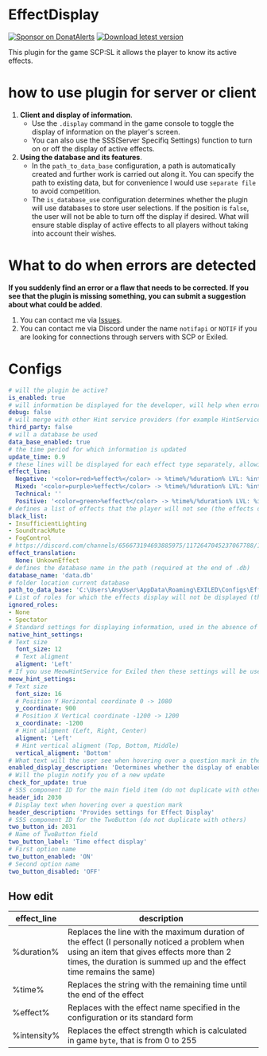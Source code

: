 # EffectDisplay
[![Sponsor on DonatAlerts](https://img.shields.io/badge/sponsor-alerts-orange.svg)](https://www.donationalerts.com/r/asmrmilo21)
[![Download letest version](https://img.shields.io/badge/download-latest-red.svg)](https://github.com/NOTIF-API/EffectDisplay/releases)

This plugin for the game SCP:SL it allows the player to know its active effects.
# how to use plugin for server or client
1. **Client and display of information**.
   - Use the `.display` command in the game console to toggle the display of information on the player's screen.
   - You can also use the SSS(Server Specifiq Settings) function to turn on or off the display of active effects.
2. **Using the database and its features**.
   - In the `path_to_data_base` configuration, a path is automatically created and further work is carried out along it. You can specify the path to existing data, but for convenience I would use `separate file` to avoid competition.
   - The `is_database_use` configuration determines whether the plugin will use databases to store user selections. If the position is `false`, the user will not be able to turn off the display if desired. What will ensure stable display of active effects to all players without taking into account their wishes.
# What to do when errors are detected
**If you suddenly find an error or a flaw that needs to be corrected. If you see that the plugin is missing something, you can submit a suggestion about what could be added**.
1. You can contact me via [Issues](https://github.com/NOTIF-API/EffectDisplay/issues).
2. You can contact me via Discord under the name `notifapi` or `NOTIF` if you are looking for connections through servers with SCP or Exiled.
# Configs
```yaml
# will the plugin be active?
is_enabled: true
# will information be displayed for the developer, will help when errors are detected
debug: false
# will merge with other Hint service providers (for example HintServiceMeow) - if they are installed, it will switch itself
third_party: false
# will a database be used
data_base_enabled: true
# the time period for which information is updated
update_time: 0.9
# these lines will be displayed for each effect type separately, allowing you to customize them
effect_line:
  Negative: '<color=red>%effect%</color> -> %time%/%duration% LVL: %intensity%'
  Mixed: '<color=purple>%effect%</color> -> %time%/%duration% LVL: %intensity%'
  Technical: ''
  Positive: '<color=green>%effect%</color> -> %time%/%duration% LVL: %intensity%'
# defines a list of effects that the player will not see (the effects of the technical process are hidden)
black_list:
- InsufficientLighting
- SoundtrackMute
- FogControl
# https://discord.com/channels/656673194693885975/1172647045237067788/1172647045237067788 determines the name of the effect from the existing list to the one you specify
effect_translation:
  None: UnkownEffect
# defines the database name in the path (required at the end of .db)
database_name: 'data.db'
# folder location current database
path_to_data_base: 'C:\Users\AnyUser\AppData\Roaming\EXILED\Configs\EffectDisplay'
# List of roles for which the effects display will not be displayed (the roles of the dead are ignored without configs sets)
ignored_roles:
- None
- Spectator
# Standard settings for displaying information, used in the absence of any supported Hint providers
native_hint_settings:
# Text size
  font_size: 12
  # Text aligment
  aligment: 'Left'
# If you use MeowHintService for Exiled then these settings will be useful for customizing the display
meow_hint_settings:
# Text size
  font_size: 16
  # Position Y Horizontal coordinate 0 -> 1080
  y_coordinate: 900
  # Position X Vertical coordinate -1200 -> 1200
  x_coordinate: -1200
  # Hint aligment (Left, Right, Center)
  aligment: 'Left'
  # Hint vertical aligment (Top, Bottom, Middle)
  vertical_aligment: 'Bottom'
# What text will the user see when hovering over a question mark in the settings?
enabled_display_description: 'Determines whether the display of enabled effects is enabled, replaces .display in the console'
# Will the plugin notify you of a new update
check_for_update: true
# SSS component ID for the main field item (do not duplicate with others)
header_id: 2030
# Display text when hovering over a question mark
header_description: 'Provides settings for Effect Display'
# SSS component ID for the TwoButton (do not duplicate with others)
two_button_id: 2031
# Name of TwoButton field
two_button_label: 'Time effect display'
# First option name
two_button_enabled: 'ON'
# Second option name
two_button_disabled: 'OFF'
```
## How edit
| effect_line | description |
| ------------ | ----- |
| %duration%   | Replaces the line with the maximum duration of the effect (I personally noticed a problem when using an item that gives effects more than 2 times, the duration is summed up and the effect time remains the same) |
| %time%       | Replaces the string with the remaining time until the end of the effect |
| %effect%     | Replaces with the effect name specified in the configuration or its standard form |
| %intensity%  | Replaces the effect strength which is calculated in game `byte`, that is from 0 to 255 |
